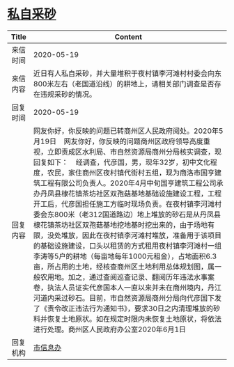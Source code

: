 # <a href="http://www.shangluo.gov.cn/zmhd/ldxxxx.jsp?urltype=leadermail.LeaderMailContentUrl&wbtreeid=1112&leadermailid=5866">私自采砂</a>
| Title |                                                                                                                                                                                                                                                                                Content                                                                                                                                                                                                                                                                                 |
|:-----:|------------------------------------------------------------------------------------------------------------------------------------------------------------------------------------------------------------------------------------------------------------------------------------------------------------------------------------------------------------------------------------------------------------------------------------------------------------------------------------------------------------------------------------------------------------------------|
| 来信时间  | 2020-05-19                                                                                                                                                                                                                                                                                                                                                                                                                                                                                                                                                             |
| 来信内容  | 近日有人私自采砂，并大量堆积于夜村镇李河滩村村委会向东800米左右（老国道沿线）的耕地上，请相关部门调查是否存在违规采砂的情况。                                                                                                                                                                                                                                                                                                                                                                                                                                                                                                       |
| 回复时间  | 2020-05-19                                                                                                                                                                                                                                                                                                                                                                                                                                                                                                                                                             |
| 回复内容  | 网友你好，你反映的问题已转商州区人民政府阅处。2020年5月19日    网友你好，你反映的问题商州区政府领导高度重视，立即责成区水利局、市自然资源局商州分局核实调查，现回复如下：    经调查，代彦国，男，现年32岁，初中文化程度，农民，家住商州区夜村镇代街村五组，现为商洛市国亨建筑工程有限公司负责人。2020年4月中旬国亨建筑工程公司承办丹凤县棣花镇茶坊社区双孢菇基地基础设施建设工程，工程开工后，代彦国担任施工方临时现场负责。在夜村镇李河滩村委会东800米（老312国道路边）地上堆放的砂石是从丹凤县棣花镇茶坊社区双孢菇基地挖地基时挖出来的，由于场地有限，没处堆放，因此在夜村镇李河滩村堆放，准备用于该项目的基础设施建设，口头以租赁的方式租用夜村镇李河滩村一组李涛等5户的耕地（每亩地每年1000元租金），占地面积6.3亩，所占用的土地，经核查商州区土地利用总体规划图，属一般农用地。加之，通过查阅巡查记录、翻阅历年违法水事案卷，执法人员证实代彦国本人一直以来并未在商州境内，丹江河道内采过砂石。目前，市自然资源局商州分局向代彦国下发了《责令改正违法行为通知书》，要求30日之内清理堆放的砂料并恢复土地原状。如在规定时限内未恢复土地原状，将依法进行处理。商州区人民政府办公室2020年6月1日 |
| 回复机构  | <a href="../../categories/agencies/市信息办.md">市信息办</a>                                                                                                                                                                                                                                                                                                                                                                                                                                                                                                                     |